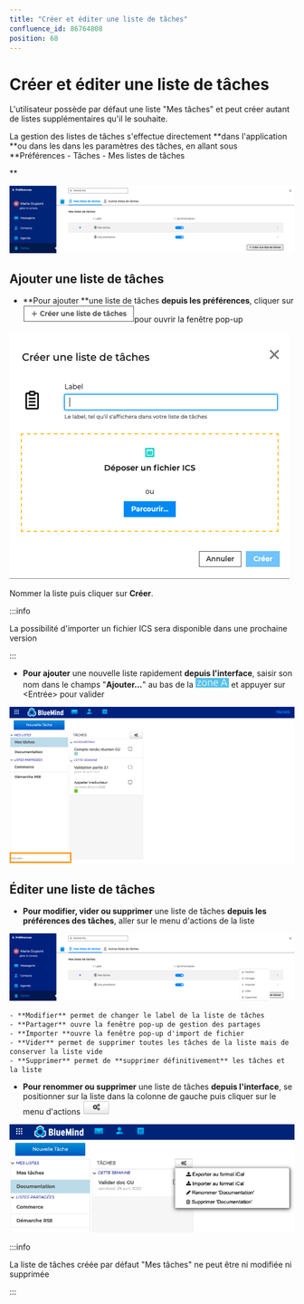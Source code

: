 ```yaml
---
title: "Créer et éditer une liste de tâches"
confluence_id: 86764808
position: 68
---
```

# Créer et éditer une liste de tâches


L'utilisateur possède par défaut une liste "Mes tâches" et peut créer autant de listes supplémentaires qu'il le souhaite.

La gestion des listes de tâches s'effectue directement **dans l'application **ou dans les dans les paramètres des tâches, en allant sous **Préférences - Tâches - Mes listes de tâches


**


**![](../../../attachments/86764808/86764816.png)**


## Ajouter une liste de tâches

- **Pour ajouter **une liste de tâches **depuis les préférences**, cliquer sur ![](../../../attachments/86764808/86764815.png)pour ouvrir la fenêtre pop-up


![](../../../attachments/86764808/86764814.png)

Nommer la liste puis cliquer sur **Créer**.


:::info

La possibilité d'importer un fichier ICS sera disponible dans une prochaine version

:::


- **Pour ajouter** une nouvelle liste rapidement **depuis l'interface**, saisir son nom dans le champs "**Ajouter...**" au bas de la ![](../../../attachments/86764808/86764817.png) et appuyer sur &lt;Entrée> pour valider


![](../../../attachments/86764808/86764810.png)


## Éditer une liste de tâches


- **Pour modifier, vider ou supprimer** une liste de tâches **depuis les préférences des tâches**, aller sur le menu d'actions de la liste


![](../../../attachments/86764808/86764811.png)


    - **Modifier** permet de changer le label de la liste de tâches
    - **Partager** ouvre la fenêtre pop-up de gestion des partages
    - **Importer **ouvre la fenêtre pop-up d'import de fichier
    - **Vider** permet de supprimer toutes les tâches de la liste mais de conserver la liste vide
    - **Supprimer** permet de **supprimer définitivement** les tâches et la liste


- **Pour renommer ou supprimer** une liste de tâches **depuis l'interface**, se positionner sur la liste dans la colonne de gauche puis cliquer sur le menu d'actions ![](../../../attachments/86764808/86764813.png)


![](../../../attachments/86764808/86764812.png)


:::info

La liste de tâches créée par défaut "Mes tâches" ne peut être ni modifiée ni supprimée

:::

